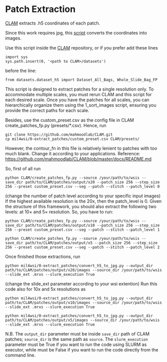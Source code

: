 # Patch Extraction
 [CLAM](https://github.com/mahmoodlab/CLAM/blob/master/create_patches_fp.py) extracts .h5 coordinates of each patch.

Since this work  requires jpg, this [script](https://github.com/aimagelab/mil4wsi/blob/main/0-extract_patches/convert_h5_to_jpg.py) converts the coordinates into images.

Use this script inside the [CLAM](https://github.com/mahmoodlab/CLAM) repository, or if you prefer add these lines 

```
import sys
sys.path.insert(0, '<path to CLAM>/datasets')
```
before the line:
```
from datasets.dataset_h5 import Dataset_All_Bags, Whole_Slide_Bag_FP
```

This script is designed to extract patches for a single resolution only. To accommodate multiple scales, you must rerun CLAM and this script for each desired scale. Once you have the patches for all scales, you can hierarchically organize them using the 1_sort_images script, ensuring you provide the correct paths for each scale.

Besides, use the custom_preset.csv as the config file in CLAM create_patches_fp.py (presets/*.csv). Hence, run 
```
git clone https://github.com/mahmoodlab/CLAM.git
cp mil4wsi/0-extract_patches/custom_preset.csv CLAM/presets/
```

However, the contour_fn in this file is relatively lenient to patches with too much blank. Change it according to your applications. Reference: https://github.com/mahmoodlab/CLAM/blob/master/docs/README.md

So, first of all run 
```
python CLAM/create_patches_fp.py --source /your/path/to/wsis --save_dir path/to/CLAM/patches/output/x20 --patch_size 256 --step_size 256 --preset custom_preset.csv --seg --patch --stitch --patch_level 0
```
(change the number of patch level according to your specific input images)
If the highest available resolution is the 20x, then the patch_level is 0. 
Given the structure of this framework, you should also extract the following two levels: at 10× and 5× resolution. So, you have to run:
```
python CLAM/create_patches_fp.py --source /your/path/to/wsis --save_dir path/to/CLAM/patches/output/x10 --patch_size 256 --step_size 256 --preset custom_preset.csv --seg --patch --stitch --patch_level 1
```
```
python CLAM/create_patches_fp.py --source /your/path/to/wsis --save_dir path/to/CLAM/patches/output/x5 --patch_size 256 --step_size 256 --preset custom_preset.csv --seg --patch --stitch --patch_level 2
```
Once finished those extractions, run 
```
python mil4wsi/0-extract_patches/convert_h5_to_jpg.py --output_dir path/to/CLAM/patches/output/x20/images --source_dir /your/path/to/wsis --slide_ext .mrxs --slurm_execution True
```
(change the slide_ext parameter according to your wsi extention)
Run this code also for 10x and 5x resolutions as
```
python mil4wsi/0-extract_patches/convert_h5_to_jpg.py --output_dir path/to/CLAM/patches/output/x10/images --source_dir /your/path/to/wsis --slide_ext .mrxs --slurm_execution True
```
```
python mil4wsi/0-extract_patches/convert_h5_to_jpg.py --output_dir path/to/CLAM/patches/output/x5/images --source_dir /your/path/to/wsis --slide_ext .mrxs --slurm_execution True
```

N.B. The `output_dir` parameter must be inside `save_dir` path of CLAM patches; `source_dir` is the same path as `source`.
The `slurm_execution` parameter must be True if you want to run the code using SLURM as executor, while must be False if you want to run the code directly from the command line. 
